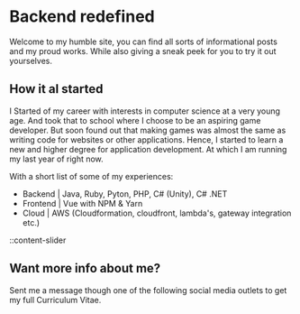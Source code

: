 # Backend redefined

Welcome to my humble site, you can find all sorts of informational posts and my proud works. While also giving a sneak peek for you to try it out yourselves.

## How it al started

I Started of my career with interests in computer science at a very young age. And took that to school where I choose to be an aspiring game developer. But soon found out that making games was almost the same as writing code for websites or other applications. Hence, I started to learn a new and higher degree for application development. At which I am running my last year of right now.

With a short list of some of my experiences:

- Backend | Java, Ruby, Pyton, PHP, C# (Unity), C# .NET
- Frontend | Vue with NPM & Yarn
- Cloud | AWS (Cloudformation, cloudfront, lambda's, gateway integration etc.)

::content-slider

## Want more info about me?

Sent me a message though one of the following social media outlets to get my full Curriculum Vitae.
